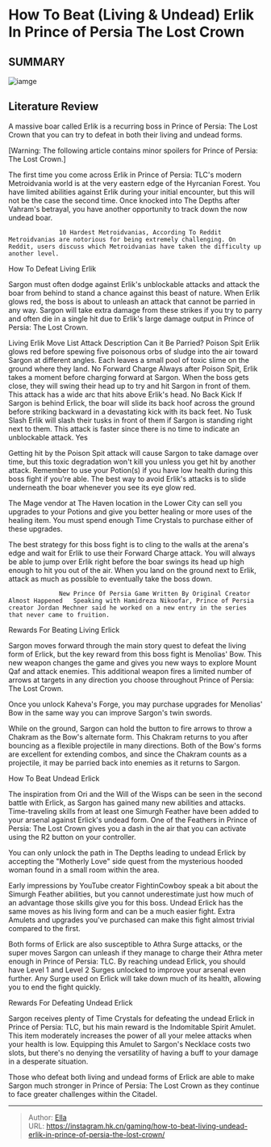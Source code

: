 # How To Beat (Living &amp; Undead) Erlik In Prince of Persia The Lost Crown


## SUMMARY 

![iamge](https://static1.srcdn.com/wordpress/wp-content/uploads/2024/01/how-to-defeat-living-undead-erlik-in-prince-of-persia-the-lost-crown.jpg)

## Literature Review

A massive boar called Erlik is a recurring boss in Prince of Persia: The Lost Crown that you can try to defeat in both their living and undead forms.





[Warning: The following article contains minor spoilers for Prince of Persia: The Lost Crown.]




The first time you come across Erlik in Prince of Persia: TLC&#39;s modern Metroidvania world is at the very eastern edge of the Hyrcanian Forest. You have limited abilities against Erlik during your initial encounter, but this will not be the case the second time. Once knocked into The Depths after Vahram&#39;s betrayal, you have another opportunity to track down the now undead boar.

                  10 Hardest Metroidvanias, According To Reddit   Metroidvanias are notorious for being extremely challenging. On Reddit, users discuss which Metroidvanias have taken the difficulty up another level.    


 How To Defeat Living Erlik 
          

Sargon must often dodge against Erlik&#39;s unblockable attacks and attack the boar from behind to stand a chance against this beast of nature. When Erlik glows red, the boss is about to unleash an attack that cannot be parried in any way. Sargon will take extra damage from these strikes if you try to parry and often die in a single hit due to Erlik&#39;s large damage output in Prince of Persia: The Lost Crown.




  Living Erlik Move List    Attack   Description   Can it Be Parried?    Poison Spit   Erlik glows red before spewing five poisonous orbs of sludge into the air toward Sargon at different angles. Each leaves a small pool of toxic slime on the ground where they land.   No    Forward Charge   Always after Poison Spit, Erlik takes a moment before charging forward at Sargon. When the boss gets close, they will swing their head up to try and hit Sargon in front of them. This attack has a wide arc that hits above Erlik&#39;s head.   No    Back Kick   If Sargon is behind Erlick, the boar will slide its back hoof across the ground before striking backward in a devastating kick with its back feet.   No    Tusk Slash   Erlik will slash their tusks in front of them if Sargon is standing right next to them. This attack is faster since there is no time to indicate an unblockable attack.   Yes   



Getting hit by the Poison Spit attack will cause Sargon to take damage over time, but this toxic degradation won&#39;t kill you unless you get hit by another attack. Remember to use your Potion(s) if you have low health during this boss fight if you&#39;re able. The best way to avoid Erlik&#39;s attacks is to slide underneath the boar whenever you see its eye glow red.



The Mage vendor at The Haven location in the Lower City can sell you upgrades to your Potions and give you better healing or more uses of the healing item. You must spend enough Time Crystals to purchase either of these upgrades.







The best strategy for this boss fight is to cling to the walls at the arena&#39;s edge and wait for Erlik to use their Forward Charge attack. You will always be able to jump over Erlik right before the boar swings its head up high enough to hit you out of the air. When you land on the ground next to Erlik, attack as much as possible to eventually take the boss down.

                  New Prince Of Persia Game Written By Original Creator Almost Happened   Speaking with Hamidreza Nikoofar, Prince of Persia creator Jordan Mechner said he worked on a new entry in the series that never came to fruition.   



 Rewards For Beating Living Erlick 
          

Sargon moves forward through the main story quest to defeat the living form of Erlick, but the key reward from this boss fight is Menolias&#39; Bow. This new weapon changes the game and gives you new ways to explore Mount Qaf and attack enemies. This additional weapon fires a limited number of arrows at targets in any direction you choose throughout Prince of Persia: The Lost Crown.






Once you unlock Kaheva&#39;s Forge, you may purchase upgrades for Menolias&#39; Bow in the same way you can improve Sargon&#39;s twin swords.




While on the ground, Sargon can hold the button to fire arrows to throw a Chakram as the Bow&#39;s alternate form. This Chakram returns to you after bouncing as a flexible projectile in many directions. Both of the Bow&#39;s forms are excellent for extending combos, and since the Chakram counts as a projectile, it may be parried back into enemies as it returns to Sargon.



 How To Beat Undead Erlick 

 

The inspiration from Ori and the Will of the Wisps can be seen in the second battle with Erlick, as Sargon has gained many new abilities and attacks. Time-traveling skills from at least one Simurgh Feather have been added to your arsenal against Erlick&#39;s undead form. One of the Feathers in Prince of Persia: The Lost Crown gives you a dash in the air that you can activate using the R2 button on your controller.






You can only unlock the path in The Depths leading to undead Erlick by accepting the &#34;Motherly Love&#34; side quest from the mysterious hooded woman found in a small room within the area.




Early impressions by YouTube creator FightinCowboy speak a bit about the Simurgh Feather abilities, but you cannot underestimate just how much of an advantage those skills give you for this boss. Undead Erlick has the same moves as his living form and can be a much easier fight. Extra Amulets and upgrades you&#39;ve purchased can make this fight almost trivial compared to the first.

Both forms of Erlick are also susceptible to Athra Surge attacks, or the super moves Sargon can unleash if they manage to charge their Athra meter enough in Prince of Persia: TLC. By reaching undead Erlick, you should have Level 1 and Level 2 Surges unlocked to improve your arsenal even further. Any Surge used on Erlick will take down much of its health, allowing you to end the fight quickly.






 Rewards For Defeating Undead Erlick 
          

Sargon receives plenty of Time Crystals for defeating the undead Erlick in Prince of Persia: TLC, but his main reward is the Indomitable Spirit Amulet. This item moderately increases the power of all your melee attacks when your health is low. Equipping this Amulet to Sargon&#39;s Necklace costs two slots, but there&#39;s no denying the versatility of having a buff to your damage in a desperate situation.

Those who defeat both living and undead forms of Erlick are able to make Sargon much stronger in Prince of Persia: The Lost Crown as they continue to face greater challenges within the Citadel.



---

> Author: [Ella](https://instagram.hk.cn/)  
> URL: https://instagram.hk.cn/gaming/how-to-beat-living-undead-erlik-in-prince-of-persia-the-lost-crown/  

